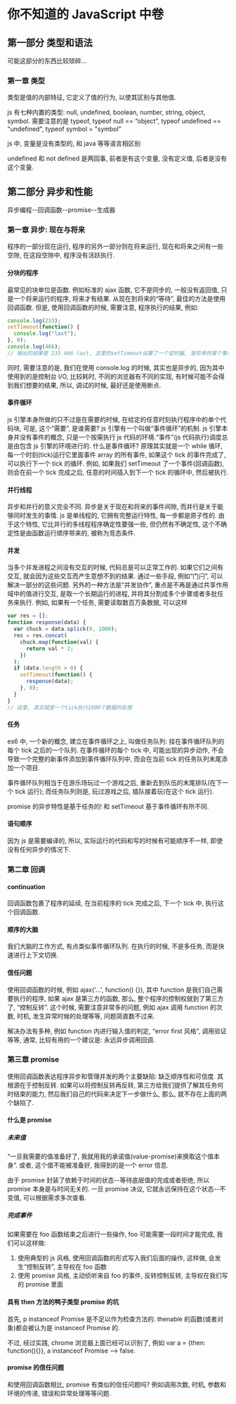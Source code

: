 # 你不知道的 JavaScript 中卷

## 第一部分 类型和语法

可能这部分的东西比较琐碎...

### 第一章 类型

类型是值的内部特征, 它定义了值的行为, 以使其区别与其他值.

js 有七种内置的类型: null, undefined, boolean, number, string, object, symbol.
需要注意的是 typeof, typeof null == “object”, typeof undefined == "undefined", typeof symbol = "symbol"

js 中, 变量是没有类型的, 和 java 等等语言相区别

undefined 和 not defined 是两回事, 前者是有这个变量, 没有定义值, 后者是没有这个变量.

## 第二部分 异步和性能

异步编程--回调函数--promise--生成器

### 第一章 异步: 现在与将来

程序的一部分现在运行, 程序的另外一部分则在将来运行, 现在和将来之间有一些空隙, 在这段空隙中, 程序没有活跃执行.

#### 分块的程序

最常见的块单位是函数.
例如标准的 ajax 函数, 它不是同步的, 一般没有返回值, 只是一个将来运行的程序, 将来才有结果.
从现在到将来的“等待”, 最佳的方法是使用回调函数. 但是, 使用回调函数的时候, 需要注意, 程序执行的结果, 例如:

```js
console.log(233);
setTimeout(function() {
  console.log("last");
}, 0);
console.log(466);
// 输出的结果是 233 466 last, 这里的setTimeout设置了一个定时器, 是将来的某个事件, 可是, 这个事件会在当前tick走完之后才会被执行
```

同时, 需要注意的是, 我们在使用 console.log 的时候, 其实也是异步的, 因为其中使用到的是控制台 I/O, 比较耗时, 不同的浏览器有不同的实现, 有时候可能不会得到我们想要的结果, 所以, 调试的时候, 最好还是使用断点.

#### 事件循环

js 引擎本身所做的只不过是在需要的时候, 在给定的任意时刻执行程序中的单个代码块, 可是, 这个“需要”, 是谁需要?
js 引擎有一个叫做“事件循环”的机制. js 引擎本身并没有事件的概念, 只是一个按需执行 js 代码的环境.“事件”(js 代码执行)调度总是由包含 js 引擎的环境进行的.
什么是事件循环?
原理其实就是一个 while 循环, 每一个时刻(tick)运行它里面事件 array 的所有事件, 如果这个 tick 的事件完成了, 可以执行下一个 tick 的循环. 例如, 如果我们 setTimeout 了一个事件(回调函数), 则会在前一个 tick 完成之后, 任意的时间插入到下一个 tick 的循环中, 然后被执行.

#### 并行线程

异步和并行的意义完全不同. 异步是关于现在和将来的事件间隙, 而并行是关于能够同时发生的事情.
js 是单线程的, 它拥有完整运行特性, 每一步都是原子性的. 由于这个特性, 它比并行的多线程程序确定性要强一些, 但仍然有不确定性, 这个不确定性是由函数运行顺序带来的, 被称为竞态条件.

#### 并发

当多个并发进程之间没有交互的时候, 代码总是可以正常工作的.
如果它们之间有交互, 就会因为这些交互而产生意想不到的结果.
通过一些手段, 例如“门闩”, 可以解决一部分的这些问题.
另外的一种方法是“并发协作”, 重点是不再是通过共享作用域中的值进行交互, 是取一个长期运行的进程, 并将其分割成多个步骤或者多批任务来执行. 例如, 如果有一个任务, 需要读取数百万条数据, 可以这样

```js
var res = [];
function response(data) {
  var chuck = data.splick(0, 1000);
  res = res.concat(
    chuck.map(function(val) {
      return val * 2;
    })
  );
  if (data.length > 0) {
    setTimeout(function() {
      response(data);
    }, 0);
  }
}
// 这里, 其实就是一个tick执行1000个数据的处理
```

#### 任务

es6 中, 一个新的概念, 建立在事件循环之上, 叫做任务队列: 挂在事件循环队列的每个 tick 之后的一个队列. 在事件循环的每个 tick 中, 可能出现的异步动作, 不会导致一个完整的新事件添加到事件循环队列中, 而会在当前 tick 的任务队列末尾添加一个项目.

事件循环队列相当于在游乐场玩过一个游戏之后, 重新去到队伍的末尾排队(在下一个 tick 运行); 而任务队列则是, 玩过游戏之后, 插队接着玩(在这个 tick 运行).

promise 的异步特性是基于任务的! 和 setTimeout 基于事件循环有所不同.

#### 语句顺序

因为 js 是需要编译的, 所以, 实际运行的代码和写的时候有可能顺序不一样, 即使没有任何异步的情况下.

### 第二章 回调

#### continuation

回调函数包裹了程序的延续, 在当前程序的 tick 完成之后, 下一个 tick 中, 执行这个回调函数.

#### 顺序的大脑

我们大脑的工作方式, 有点类似事件循环队列. 在执行的时候, 不是多任务, 而是快速进行上下文切换.

#### 信任问题

使用回调函数的时候, 例如 ajax('...', function() {}), 其中 function 是我们自己需要执行的程序, 如果 ajax 是第三方的函数, 那么, 整个程序的控制权就到了第三方了, “控制反转”. 这个时候, 需要注意非常多的问题, 例如 ajax 调用 function 的次数, 时机, 发生异常时候的处理等等, 问题简直数不过来.

解决办法有多种, 例如 function 内进行输入值的判定, “error first 风格”, 调用验证等等, 通常, 比较有用的一个建议是: 永远异步调用回调.

### 第三章 promise

使用回调函数表达程序异步和管理并发的两个主要缺陷: 缺乏顺序性和可信度. 其根源在于控制反转.
如果可以将控制反转再反转, 第三方给我们提供了解其任务何时结束的能力, 然后我们自己的代码来决定下一步做什么, 那么, 就不存在上面的两个缺陷了.

#### 什么是 promise

##### 未来值

“一旦我需要的值准备好了, 我就用我的承诺值(value-promise)来换取这个值本身”.
或者, 这个值不能被准备好, 我得到的是一个 error 信息.

由于 promise 封装了依赖于时间的状态--等待底层值的完成或者拒绝, 所以 promise 本身是与时间无关的. 一旦 promise 决议, 它就永远保持在这个状态--不变值, 可以根据需求多次查看.

##### 完成事件

如果需要在 foo 函数结束之后进行一些操作, foo 可能需要一段时间才能完成, 我们可以这样做:

1. 使用典型的 js 风格, 使用回调函数的形式写入我们后面的操作, 这样做, 会发生“控制反转”, 主导权在 foo 函数
2. 使用 promise 风格, 主动侦听来自 foo 的事件, 反转控制反转, 主导权在我们写的 promise 里面

#### 具有 then 方法的鸭子类型 promise 的坑

首先, p instanceof Promise 是不足以作为检查方法的.
thenable 的函数(或者对象)都会被认为是 instanceof Promise 的.

不过, 经过实践, chrome 浏览器上面已经可以识别了, 例如 var a = {then: function(){}}, a instanceof Promise --> false.

#### promise 的信任问题

和使用回调函数相比, promise 有类似的信任问题吗? 例如调用次数, 时机, 参数和环境的传递, 错误和异常处理等等问题.
